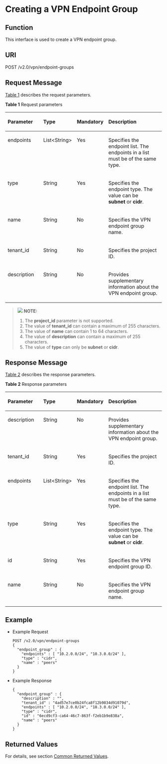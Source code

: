 # Creating a VPN Endpoint Group<a name="en_topic_0093011516"></a>

## **Function**<a name="en-us_topic_0053740037_section57841469"></a>

This interface is used to create a VPN endpoint group.

## URI<a name="en-us_topic_0053740037_section50811173"></a>

POST /v2.0/vpn/endpoint-groups

## Request Message<a name="en-us_topic_0053740037_section22064367"></a>

[Table 1](#en-us_topic_0053740037_table31025868)  describes the request parameters.

**Table  1**  Request parameters

<a name="en-us_topic_0053740037_table31025868"></a>
<table><thead align="left"><tr id="en-us_topic_0053740037_row17177639"><th class="cellrowborder" valign="top" width="25.507449255074494%" id="mcps1.2.5.1.1"><p id="en-us_topic_0053740037_p49211517"><a name="en-us_topic_0053740037_p49211517"></a><a name="en-us_topic_0053740037_p49211517"></a>Parameter</p>
</th>
<th class="cellrowborder" valign="top" width="14.288571142885711%" id="mcps1.2.5.1.2"><p id="en-us_topic_0053740037_p26709911"><a name="en-us_topic_0053740037_p26709911"></a><a name="en-us_topic_0053740037_p26709911"></a>Type</p>
</th>
<th class="cellrowborder" valign="top" width="14.288571142885711%" id="mcps1.2.5.1.3"><p id="en-us_topic_0053740037_p16019165"><a name="en-us_topic_0053740037_p16019165"></a><a name="en-us_topic_0053740037_p16019165"></a>Mandatory</p>
</th>
<th class="cellrowborder" valign="top" width="45.91540845915409%" id="mcps1.2.5.1.4"><p id="en-us_topic_0053740037_p22484025"><a name="en-us_topic_0053740037_p22484025"></a><a name="en-us_topic_0053740037_p22484025"></a>Description</p>
</th>
</tr>
</thead>
<tbody><tr id="en-us_topic_0053740037_row9266704"><td class="cellrowborder" valign="top" width="25.507449255074494%" headers="mcps1.2.5.1.1 "><p id="en-us_topic_0053740037_p12405580"><a name="en-us_topic_0053740037_p12405580"></a><a name="en-us_topic_0053740037_p12405580"></a>endpoints</p>
</td>
<td class="cellrowborder" valign="top" width="14.288571142885711%" headers="mcps1.2.5.1.2 "><p id="en-us_topic_0053740037_p65327957"><a name="en-us_topic_0053740037_p65327957"></a><a name="en-us_topic_0053740037_p65327957"></a>List&lt;String&gt;</p>
</td>
<td class="cellrowborder" valign="top" width="14.288571142885711%" headers="mcps1.2.5.1.3 "><p id="en-us_topic_0053740037_p57073170"><a name="en-us_topic_0053740037_p57073170"></a><a name="en-us_topic_0053740037_p57073170"></a>Yes</p>
</td>
<td class="cellrowborder" valign="top" width="45.91540845915409%" headers="mcps1.2.5.1.4 "><p id="en-us_topic_0053740037_p59524076"><a name="en-us_topic_0053740037_p59524076"></a><a name="en-us_topic_0053740037_p59524076"></a>Specifies the endpoint list. The endpoints in a list must be of the same type.</p>
</td>
</tr>
<tr id="en-us_topic_0053740037_row65954639"><td class="cellrowborder" valign="top" width="25.507449255074494%" headers="mcps1.2.5.1.1 "><p id="en-us_topic_0053740037_p40725534"><a name="en-us_topic_0053740037_p40725534"></a><a name="en-us_topic_0053740037_p40725534"></a>type</p>
</td>
<td class="cellrowborder" valign="top" width="14.288571142885711%" headers="mcps1.2.5.1.2 "><p id="en-us_topic_0053740037_p10433982"><a name="en-us_topic_0053740037_p10433982"></a><a name="en-us_topic_0053740037_p10433982"></a>String</p>
</td>
<td class="cellrowborder" valign="top" width="14.288571142885711%" headers="mcps1.2.5.1.3 "><p id="en-us_topic_0053740037_p39846231"><a name="en-us_topic_0053740037_p39846231"></a><a name="en-us_topic_0053740037_p39846231"></a>Yes</p>
</td>
<td class="cellrowborder" valign="top" width="45.91540845915409%" headers="mcps1.2.5.1.4 "><p id="en-us_topic_0053740037_p6319248"><a name="en-us_topic_0053740037_p6319248"></a><a name="en-us_topic_0053740037_p6319248"></a>Specifies the endpoint type. The value can be <strong id="en-us_topic_0053740037_b126583707521264"><a name="en-us_topic_0053740037_b126583707521264"></a><a name="en-us_topic_0053740037_b126583707521264"></a>subnet</strong>&nbsp;or&nbsp;<strong id="en-us_topic_0053740037_b191796307321264"><a name="en-us_topic_0053740037_b191796307321264"></a><a name="en-us_topic_0053740037_b191796307321264"></a>cidr</strong>.</p>
</td>
</tr>
<tr id="en-us_topic_0053740037_row56873232"><td class="cellrowborder" valign="top" width="25.507449255074494%" headers="mcps1.2.5.1.1 "><p id="en-us_topic_0053740037_p43329052"><a name="en-us_topic_0053740037_p43329052"></a><a name="en-us_topic_0053740037_p43329052"></a>name</p>
</td>
<td class="cellrowborder" valign="top" width="14.288571142885711%" headers="mcps1.2.5.1.2 "><p id="en-us_topic_0053740037_p19992349"><a name="en-us_topic_0053740037_p19992349"></a><a name="en-us_topic_0053740037_p19992349"></a>String</p>
</td>
<td class="cellrowborder" valign="top" width="14.288571142885711%" headers="mcps1.2.5.1.3 "><p id="en-us_topic_0053740037_p8767611"><a name="en-us_topic_0053740037_p8767611"></a><a name="en-us_topic_0053740037_p8767611"></a>No</p>
</td>
<td class="cellrowborder" valign="top" width="45.91540845915409%" headers="mcps1.2.5.1.4 "><p id="en-us_topic_0053740037_p39087901"><a name="en-us_topic_0053740037_p39087901"></a><a name="en-us_topic_0053740037_p39087901"></a>Specifies the VPN endpoint group name.</p>
</td>
</tr>
<tr id="en-us_topic_0053740037_row16246796"><td class="cellrowborder" valign="top" width="25.507449255074494%" headers="mcps1.2.5.1.1 "><p id="en-us_topic_0053740037_p40922063"><a name="en-us_topic_0053740037_p40922063"></a><a name="en-us_topic_0053740037_p40922063"></a>tenant_id</p>
</td>
<td class="cellrowborder" valign="top" width="14.288571142885711%" headers="mcps1.2.5.1.2 "><p id="en-us_topic_0053740037_p26352844"><a name="en-us_topic_0053740037_p26352844"></a><a name="en-us_topic_0053740037_p26352844"></a>String</p>
</td>
<td class="cellrowborder" valign="top" width="14.288571142885711%" headers="mcps1.2.5.1.3 "><p id="en-us_topic_0053740037_p54205609"><a name="en-us_topic_0053740037_p54205609"></a><a name="en-us_topic_0053740037_p54205609"></a>No</p>
</td>
<td class="cellrowborder" valign="top" width="45.91540845915409%" headers="mcps1.2.5.1.4 "><p id="en-us_topic_0053740037_p28578190"><a name="en-us_topic_0053740037_p28578190"></a><a name="en-us_topic_0053740037_p28578190"></a>Specifies the project ID.</p>
</td>
</tr>
<tr id="en-us_topic_0053740037_row8017921"><td class="cellrowborder" valign="top" width="25.507449255074494%" headers="mcps1.2.5.1.1 "><p id="en-us_topic_0053740037_p45471841"><a name="en-us_topic_0053740037_p45471841"></a><a name="en-us_topic_0053740037_p45471841"></a>description</p>
</td>
<td class="cellrowborder" valign="top" width="14.288571142885711%" headers="mcps1.2.5.1.2 "><p id="en-us_topic_0053740037_p59340514"><a name="en-us_topic_0053740037_p59340514"></a><a name="en-us_topic_0053740037_p59340514"></a>String</p>
</td>
<td class="cellrowborder" valign="top" width="14.288571142885711%" headers="mcps1.2.5.1.3 "><p id="en-us_topic_0053740037_p41852331"><a name="en-us_topic_0053740037_p41852331"></a><a name="en-us_topic_0053740037_p41852331"></a>No</p>
</td>
<td class="cellrowborder" valign="top" width="45.91540845915409%" headers="mcps1.2.5.1.4 "><p id="en-us_topic_0053740037_p34595685"><a name="en-us_topic_0053740037_p34595685"></a><a name="en-us_topic_0053740037_p34595685"></a>Provides supplementary information about the VPN endpoint group.</p>
</td>
</tr>
</tbody>
</table>

>![](/images/icon-note.gif) **NOTE:**   
>1.  The  **project\_id**  parameter is not supported.  
>2.  The value of  **tenant\_id**  can contain a maximum of 255 characters.  
>3.  The value of  **name**  can contain 1 to 64 characters.  
>4.  The value of  **description**  can contain a maximum of 255 characters.  
>5.  The value of  **type** can only be **subnet** or **cidr**.  

## Response Message<a name="en-us_topic_0053740037_section64361578"></a>

[Table 2](#en-us_topic_0053740037_table50787128)  describes the response parameters.

**Table  2**  Response parameters

<a name="en-us_topic_0053740037_table50787128"></a>
<table><thead align="left"><tr id="en-us_topic_0053740037_row43130086"><th class="cellrowborder" valign="top" width="25.507449255074494%" id="mcps1.2.5.1.1"><p id="en-us_topic_0053740037_p3876045"><a name="en-us_topic_0053740037_p3876045"></a><a name="en-us_topic_0053740037_p3876045"></a>Parameter</p>
</th>
<th class="cellrowborder" valign="top" width="14.288571142885711%" id="mcps1.2.5.1.2"><p id="en-us_topic_0053740037_p45524249"><a name="en-us_topic_0053740037_p45524249"></a><a name="en-us_topic_0053740037_p45524249"></a>Type</p>
</th>
<th class="cellrowborder" valign="top" width="14.288571142885711%" id="mcps1.2.5.1.3"><p id="en-us_topic_0053740037_p63585586"><a name="en-us_topic_0053740037_p63585586"></a><a name="en-us_topic_0053740037_p63585586"></a>Mandatory</p>
</th>
<th class="cellrowborder" valign="top" width="45.91540845915409%" id="mcps1.2.5.1.4"><p id="en-us_topic_0053740037_p50158847"><a name="en-us_topic_0053740037_p50158847"></a><a name="en-us_topic_0053740037_p50158847"></a>Description</p>
</th>
</tr>
</thead>
<tbody><tr id="en-us_topic_0053740037_row36334825"><td class="cellrowborder" valign="top" width="25.507449255074494%" headers="mcps1.2.5.1.1 "><p id="en-us_topic_0053740037__Hlk477536615"><a name="en-us_topic_0053740037__Hlk477536615"></a><a name="en-us_topic_0053740037__Hlk477536615"></a>description</p>
</td>
<td class="cellrowborder" valign="top" width="14.288571142885711%" headers="mcps1.2.5.1.2 "><p id="en-us_topic_0053740037_p22104370"><a name="en-us_topic_0053740037_p22104370"></a><a name="en-us_topic_0053740037_p22104370"></a>String</p>
</td>
<td class="cellrowborder" valign="top" width="14.288571142885711%" headers="mcps1.2.5.1.3 "><p id="en-us_topic_0053740037_p45623521"><a name="en-us_topic_0053740037_p45623521"></a><a name="en-us_topic_0053740037_p45623521"></a>No</p>
</td>
<td class="cellrowborder" valign="top" width="45.91540845915409%" headers="mcps1.2.5.1.4 "><p id="en-us_topic_0053740037_p4517709"><a name="en-us_topic_0053740037_p4517709"></a><a name="en-us_topic_0053740037_p4517709"></a>Provides supplementary information about the VPN endpoint group.</p>
</td>
</tr>
<tr id="en-us_topic_0053740037_row40659381"><td class="cellrowborder" valign="top" width="25.507449255074494%" headers="mcps1.2.5.1.1 "><p id="en-us_topic_0053740037_p5075526"><a name="en-us_topic_0053740037_p5075526"></a><a name="en-us_topic_0053740037_p5075526"></a>tenant_id</p>
</td>
<td class="cellrowborder" valign="top" width="14.288571142885711%" headers="mcps1.2.5.1.2 "><p id="en-us_topic_0053740037_p8464456"><a name="en-us_topic_0053740037_p8464456"></a><a name="en-us_topic_0053740037_p8464456"></a>String</p>
</td>
<td class="cellrowborder" valign="top" width="14.288571142885711%" headers="mcps1.2.5.1.3 "><p id="en-us_topic_0053740037_p14532322"><a name="en-us_topic_0053740037_p14532322"></a><a name="en-us_topic_0053740037_p14532322"></a>Yes</p>
</td>
<td class="cellrowborder" valign="top" width="45.91540845915409%" headers="mcps1.2.5.1.4 "><p id="en-us_topic_0053740037_p36267453"><a name="en-us_topic_0053740037_p36267453"></a><a name="en-us_topic_0053740037_p36267453"></a>Specifies the project ID.</p>
</td>
</tr>
<tr id="en-us_topic_0053740037_row57971626"><td class="cellrowborder" valign="top" width="25.507449255074494%" headers="mcps1.2.5.1.1 "><p id="en-us_topic_0053740037_p65190153"><a name="en-us_topic_0053740037_p65190153"></a><a name="en-us_topic_0053740037_p65190153"></a>endpoints</p>
</td>
<td class="cellrowborder" valign="top" width="14.288571142885711%" headers="mcps1.2.5.1.2 "><p id="en-us_topic_0053740037_p45911036"><a name="en-us_topic_0053740037_p45911036"></a><a name="en-us_topic_0053740037_p45911036"></a>List&lt;String&gt;</p>
</td>
<td class="cellrowborder" valign="top" width="14.288571142885711%" headers="mcps1.2.5.1.3 "><p id="en-us_topic_0053740037_p27806444"><a name="en-us_topic_0053740037_p27806444"></a><a name="en-us_topic_0053740037_p27806444"></a>Yes</p>
</td>
<td class="cellrowborder" valign="top" width="45.91540845915409%" headers="mcps1.2.5.1.4 "><p id="en-us_topic_0053740037_p37729472"><a name="en-us_topic_0053740037_p37729472"></a><a name="en-us_topic_0053740037_p37729472"></a>Specifies the endpoint list. The endpoints in a list must be of the same type.</p>
</td>
</tr>
<tr id="en-us_topic_0053740037_row4020931"><td class="cellrowborder" valign="top" width="25.507449255074494%" headers="mcps1.2.5.1.1 "><p id="en-us_topic_0053740037_p57260009"><a name="en-us_topic_0053740037_p57260009"></a><a name="en-us_topic_0053740037_p57260009"></a>type</p>
</td>
<td class="cellrowborder" valign="top" width="14.288571142885711%" headers="mcps1.2.5.1.2 "><p id="en-us_topic_0053740037_p7549159"><a name="en-us_topic_0053740037_p7549159"></a><a name="en-us_topic_0053740037_p7549159"></a>String</p>
</td>
<td class="cellrowborder" valign="top" width="14.288571142885711%" headers="mcps1.2.5.1.3 "><p id="en-us_topic_0053740037_p7502182"><a name="en-us_topic_0053740037_p7502182"></a><a name="en-us_topic_0053740037_p7502182"></a>Yes</p>
</td>
<td class="cellrowborder" valign="top" width="45.91540845915409%" headers="mcps1.2.5.1.4 "><p id="en-us_topic_0053740037_p3697038"><a name="en-us_topic_0053740037_p3697038"></a><a name="en-us_topic_0053740037_p3697038"></a>Specifies the endpoint type. The value can be <strong id="en-us_topic_0053740037_b126583707521264_1"><a name="en-us_topic_0053740037_b126583707521264_1"></a><a name="en-us_topic_0053740037_b126583707521264_1"></a>subnet</strong>&nbsp;or&nbsp;<strong id="en-us_topic_0053740037_b191796307321264_1"><a name="en-us_topic_0053740037_b191796307321264_1"></a><a name="en-us_topic_0053740037_b191796307321264_1"></a>cidr</strong>.</p>
</td>
</tr>
<tr id="en-us_topic_0053740037_row33273344"><td class="cellrowborder" valign="top" width="25.507449255074494%" headers="mcps1.2.5.1.1 "><p id="en-us_topic_0053740037_p10786359"><a name="en-us_topic_0053740037_p10786359"></a><a name="en-us_topic_0053740037_p10786359"></a>id</p>
</td>
<td class="cellrowborder" valign="top" width="14.288571142885711%" headers="mcps1.2.5.1.2 "><p id="en-us_topic_0053740037_p1279915"><a name="en-us_topic_0053740037_p1279915"></a><a name="en-us_topic_0053740037_p1279915"></a>String</p>
</td>
<td class="cellrowborder" valign="top" width="14.288571142885711%" headers="mcps1.2.5.1.3 "><p id="en-us_topic_0053740037_p36564291"><a name="en-us_topic_0053740037_p36564291"></a><a name="en-us_topic_0053740037_p36564291"></a>Yes</p>
</td>
<td class="cellrowborder" valign="top" width="45.91540845915409%" headers="mcps1.2.5.1.4 "><p id="en-us_topic_0053740037_p8917608"><a name="en-us_topic_0053740037_p8917608"></a><a name="en-us_topic_0053740037_p8917608"></a>Specifies the VPN endpoint group ID.</p>
</td>
</tr>
<tr id="en-us_topic_0053740037_row13149610"><td class="cellrowborder" valign="top" width="25.507449255074494%" headers="mcps1.2.5.1.1 "><p id="en-us_topic_0053740037_p58485517"><a name="en-us_topic_0053740037_p58485517"></a><a name="en-us_topic_0053740037_p58485517"></a>name</p>
</td>
<td class="cellrowborder" valign="top" width="14.288571142885711%" headers="mcps1.2.5.1.2 "><p id="en-us_topic_0053740037_p39706416"><a name="en-us_topic_0053740037_p39706416"></a><a name="en-us_topic_0053740037_p39706416"></a>String</p>
</td>
<td class="cellrowborder" valign="top" width="14.288571142885711%" headers="mcps1.2.5.1.3 "><p id="en-us_topic_0053740037_p62103099"><a name="en-us_topic_0053740037_p62103099"></a><a name="en-us_topic_0053740037_p62103099"></a>No</p>
</td>
<td class="cellrowborder" valign="top" width="45.91540845915409%" headers="mcps1.2.5.1.4 "><p id="en-us_topic_0053740037_p64295127"><a name="en-us_topic_0053740037_p64295127"></a><a name="en-us_topic_0053740037_p64295127"></a>Specifies the VPN endpoint group name.</p>
</td>
</tr>
</tbody>
</table>

## Example<a name="en-us_topic_0053740037_section42383293"></a>

-   Example Request

    ```
    POST /v2.0/vpn/endpoint-groups
    {
      "endpoint_group" : {
        "endpoints" : [ "10.2.0.0/24", "10.3.0.0/24" ],
        "type" : "cidr",
        "name" : "peers"
      }
    }
    ```


-   Example Response

    ```
    {
      "endpoint_group" : {
        "description" : "",
        "tenant_id" : "4ad57e7ce0b24fca8f12b9834d91079d",
        "endpoints" : [ "10.2.0.0/24", "10.3.0.0/24" ],
        "type" : "cidr",
        "id" : "6ecd9cf3-ca64-46c7-863f-f2eb1b9e838a",
        "name" : "peers"
      }
    }
    ```


## Returned Values<a name="section6578292"></a>

For details, see section  [Common Returned Values](common-returned-values.md).


